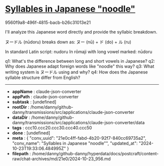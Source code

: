 # [Syllables in Japanese "noodle"](https://claude.ai/chat/21e0c4ff-fabd-4b20-92f7-840cc69735a2)

9560f9a8-496f-4815-bacb-b26c31013e21

 I'll analyze this Japanese word directly and provide the syllabic breakdown.

ヌードル (nūdoru) breaks down as:
ヌー (nū) + ド (do) + ル (ru)

In standard Latin script: nudoru
In rōmaji with long vowel marked: nūdoru

q1: What's the difference between long and short vowels in Japanese?
q2: Why does Japanese adapt foreign words like "noodle" this way?
q3: What writing system is ヌードル using and why?
q4: How does the Japanese syllable structure differ from English?

---

* **appName** : claude-json-converter
* **appPath** : claude-json-converter
* **subtask** : [undefined]
* **rootDir** : /home/danny/github-danny/transmissions/src/applications/claude-json-converter
* **dataDir** : /home/danny/github-danny/transmissions/src/applications/claude-json-converter/data
* **tags** : ccc10.ccc20.ccc30.ccc40.ccc50
* **done** : [undefined]
* **meta** : {
  "conv_uuid": "21e0c4ff-fabd-4b20-92f7-840cc69735a2",
  "conv_name": "Syllables in Japanese \"noodle\"",
  "updated_at": "2024-10-23T19:33:06.484995Z"
}
* **filepath** : /home/danny/github-danny/hyperdata/docs/postcraft/content-raw/chat-archives/md/21e0/2024-10-23_956.md